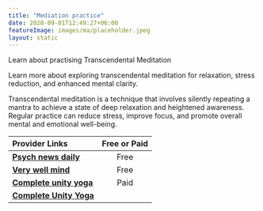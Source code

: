 ```yaml
---
title: "Mediation practice"
date: 2020-09-01T12:49:27+06:00
featureImage: images/ma/placeholder.jpeg
layout: static
---
```


Learn about practising Transcendental Meditation

Learn more about exploring transcendental meditation for relaxation, stress reduction, and enhanced mental clarity.

Transcendental meditation is a technique that involves silently repeating a mantra to achieve a state of deep relaxation and heightened awareness. Regular practice can reduce stress, improve focus, and promote overall mental and emotional well-being.

| Provider Links      | Free or Paid  |  
| :-----------          | :--------------:      |  
| [**Psych news daily**](https://www.psychnewsdaily.com/how-to-do-transcendental-meditation/) | Free | 
| [**Very well mind**](https://www.verywellmind.com/transcendental-meditation-and-its-many-benefits-4159899) | Free  | 
| [**Complete unity yoga**](https://completeunityyoga.com/) | Paid | 
| [**Complete Unity Yoga**](https://completeunityyoga.com/) |  | 
  

<br/><br/>






